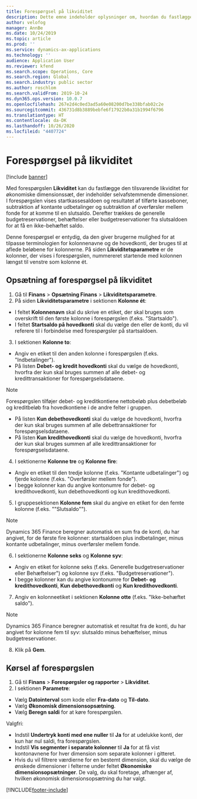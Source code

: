 ```yaml
---
title: Forespørgsel på likviditet
description: Dette emne indeholder oplysninger om, hvordan du fastlægger den tilsvarende likviditet for økonomiske dimensionssæt, der indeholder selvafstemmende dimensioner.
author: velofog
manager: AnnBe
ms.date: 10/24/2019
ms.topic: article
ms.prod: ''
ms.service: dynamics-ax-applications
ms.technology: ''
audience: Application User
ms.reviewer: kfend
ms.search.scope: Operations, Core
ms.search.region: Global
ms.search.industry: public sector
ms.author: roschlom
ms.search.validFrom: 2019-10-24
ms.dyn365.ops.version: 10.0.7
ms.openlocfilehash: 267e2d4c0ed3ad5a60e08200d7be338bfab02c2e
ms.sourcegitcommit: 436731d8b3889bebfe6f17922b0a31b1994f6796
ms.translationtype: HT
ms.contentlocale: da-DK
ms.lasthandoff: 10/26/2020
ms.locfileid: "4407724"
---
```

# <a name="cash-position-inquiry"></a>Forespørgsel på likviditet
[!include [banner](../includes/banner.md)]

Med forespørgslen **Likviditet** kan du fastlægge den tilsvarende likviditet for økonomiske dimensionssæt, der indeholder selvafstemmende dimensioner. I forespørgslen vises startkassesaldoen og resultatet af tilførte kasseboner, subtraktion af kontante udbetalinger og subtraktion af overførsler mellem fonde for at komme til en slutsaldo. Derefter trækkes de generelle budgetreservationer, behæftelser eller budgetreservationer fra slutsaldoen for at få en ikke-behæftet saldo.

Denne forespørgsel er entydig, da den giver brugerne mulighed for at tilpasse terminologien for kolonnenavne og de hovedkonti, der bruges til at aflede beløbene for kolonnerne. På siden **Likviditetsparametre** er de kolonner, der vises i forespørgslen, nummereret startende med kolonnen længst til venstre som kolonne ét.

## <a name="cash-position-inquiry-setup"></a>Opsætning af forespørgsel på likviditet

1. Gå til **Finans** > **Opsætning Finans** > **Likviditetsparametre**.
2. På siden **Likviditetsparametre** i sektionen **Kolonne ét**:

- I feltet **Kolonnenavn** skal du skrive en etiket, der skal bruges som overskrift til den første kolonne i forespørgslen (f.eks. "Startsaldo").
- I feltet **Startsaldo på hovedkonti** skal du vælge den eller de konti, du vil referere til i forbindelse med forespørgsler på startsaldoen.

3. I sektionen **Kolonne to**: 

- Angiv en etiket til den anden kolonne i forespørgslen (f.eks. "Indbetalinger").
- På listen **Debet- og kredit hovedkonti** skal du vælge de hovedkonti, hvorfra der kun skal bruges summen af alle debet- og kredittransaktioner for forespørgselsdataene. 

> [!NOTE]
> Forespørgslen tilføjer debet- og kreditkontiene nettobeløb plus debetbeløb og kreditbeløb fra hovedkontiene i de andre felter i gruppen.

- På listen **Kun debethovedkonti** skal du vælge de hovedkonti, hvorfra der kun skal bruges summen af alle debettransaktioner for forespørgselsdataene.
- På listen **Kun kredithovedkonti** skal du vælge de hovedkonti, hvorfra der kun skal bruges summen af alle kredittransaktioner for forespørgselsdataene.

4. I sektionerne **Kolonne tre** og **Kolonne fire**: 

- Angiv en etiket til den tredje kolonne (f.eks. "Kontante udbetalinger") og fjerde kolonne (f.eks. "Overførsler mellem fonde").
- I begge kolonner kan du angive kontonumre for debet- og kredithovedkonti, kun debethovedkonti og kun kredithovedkonti.

5. I gruppesektionen **Kolonne fem** skal du angive en etiket for den femte kolonne (f.eks. ""Slutsaldo""). 

> [!NOTE]
> Dynamics 365 Finance beregner automatisk en sum fra de konti, du har angivet, for de første fire kolonner: startsaldoen plus indbetalinger, minus kontante udbetalinger, minus overførsler mellem fonde.

6. I sektionerne **Kolonne seks** og **Kolonne syv**: 

- Angiv en etiket for kolonne seks (f.eks. Generelle budgetreservationer eller Behæftelser") og kolonne syv (f.eks. "Budgetreservationer").
- I begge kolonner kan du angive kontonumre for **Debet- og kredithovedkonti**, **Kun debethovedkonti** og **Kun kredithovedkonti**.

7. Angiv en kolonneetiket i sektionen **Kolonne otte** (f.eks. "Ikke-behæftet saldo"). 

> [!NOTE]
> Dynamics 365 Finance beregner automatisk et resultat fra de konti, du har angivet for kolonne fem til syv: slutsaldo minus behæftelser, minus budgetreservationer.

8. Klik på **Gem**.

## <a name="running-the-inquiry"></a>Kørsel af forespørgslen

1. Gå til **Finans** > **Forespørgsler og rapporter** > **Likviditet**.
2. I sektionen **Parametre**: 

- Vælg **Datointerval** som kode eller **Fra-dato** og **Til-dato**.
- Vælg **Økonomisk dimensionsopsætning**.
- Vælg **Beregn saldi** for at køre forespørgslen.

Valgfri: 

- Indstil **Undertryk konti med ene nuller** til **Ja** for at udelukke konti, der kun har nul saldi, fra forespørgslen.
- Indstil **Vis segmenter i separate kolonner** til **Ja** for at få vist kontonavnene for hver dimension som separate kolonner i gitteret.
- Hvis du vil filtrere værdierne for en bestemt dimension, skal du vælge de ønskede dimensioner i felterne under feltet **Økonomiske dimensionsopsætninger**. De valg, du skal foretage, afhænger af, hvilken økonomisk dimensionsopsætning du har valgt.



[!INCLUDE[footer-include](../../includes/footer-banner.md)]